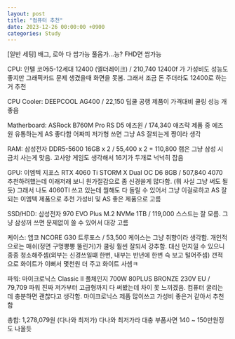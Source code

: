 ```yaml
---
layout: post
title: "컴퓨터 추천"
date: 2023-12-26 00:00:00 +0900
categories: Study
---
```

[일반 세팅]
배그, 로아 다 쌉가능 풀옵가...능? FHD면 쌉가능

CPU: 인텔 코어i5-12세대 12400 (엘더레이크) / 210,740
12400f 가 가성비도 성능도 좋지만 그래픽카드 문제 생겼을때 화면을 못봄.
그래서 조금 돈 주더라도 12400로 하는거 추천

CPU Cooler: DEEPCOOL AG400 / 22,150
딥쿨 공랭 제품이 가격대비 쿨링 성능 개 좋음

Matherboard: ASRock B760M Pro RS D5 에즈윈 / 174,340
애즈락 제품 중 에즈원 유통하는게 AS 좋다함
어짜피 저가형 쓰면 그냥 AS 잘되는게 짱이라 생각

RAM: 삼성전자 DDR5-5600 16GB x 2 /  55,400 x 2 = 110,800
램은 그냥 삼성 시금치 사는게 맞음. 고사양 게임도 생각해서 16기가 두개로 넉넉히 잡음

GPU: 이엠텍 지포스 RTX 4060 Ti STORM X Dual OC D6 8GB / 507,840
4070 추천하려했는데 이래저래 보니 원가절감으로 좀 신경쓸게 많다함. (뭐 사실 그냥 써도 될듯)
그래서 나도 4060TI 쓰고 있는데 뭘해도 다 돌릴 수 있어서 그냥 이걸로하고 AS 잘되는 이엠텍 제품으로 추천
가성비 및 AS 좋은 제품으로 고름

SSD/HDD: 삼성전자 970 EVO Plus M.2 NVMe 1TB / 119,000
스스드는 잘 모름. 그냥 삼성꺼 쓰면 문제없이 쓸 수 있어서 대강 고름

케이스: 앱코 NCORE G30 트루포스 / 53,500
케이스는 그냥 취향이라 생각함.
개인적으로는 매쉬(정면 구멍뽕뽕 뚤린거)가 쿨링 훨씬 잘되서 강추함.
대신 먼지낄 수 있으니 종종 청소해주셈(외부는 신경쓰일떄 한번, 내부는 반년에 한번 슥 보고 털어주셈)
갠적으로 화이트가 이뻐서 몇천원 더 주고 화이트 사셈ㅋ

파워: 마이크로닉스 Classic II 풀체인지 700W 80PLUS BRONZE 230V EU / 79,709
파워 진짜 저가부터 고급형까지 다 써봤는데 차이 못 느끼겠음.
컴퓨터 굴리는데 충분하면 괜찮다고 생각함.
마이크로닉스 제품 많이쓰고 가성비 좋은거 같아서 추천함

총합: 1,278,079원 (다나와 최저가)
다나와 최저가라 대충 부품사면 140 ~ 150만원정도 나올듯
